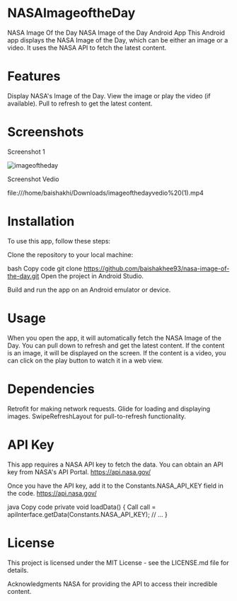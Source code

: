 # NASAImageoftheDay 

NASA Image Of the Day
NASA Image of the Day Android App
This Android app displays the NASA Image of the Day, which can be either an image or a video. It uses the NASA API to fetch the latest content.

# Features
Display NASA's Image of the Day.
View the image or play the video (if available).
Pull to refresh to get the latest content.
# Screenshots
Screenshot 1

![imageoftheday](https://github.com/baishakhee93/NASAImageoftheDay/assets/50324744/26d5c753-82e3-453d-95c4-7832567b34a2)

Screenshot Vedio

file:///home/baishakhi/Downloads/imageofthedayvedio%20(1).mp4



# Installation
To use this app, follow these steps:

Clone the repository to your local machine:

bash
Copy code
git clone https://github.com/baishakhee93/nasa-image-of-the-day.git
Open the project in Android Studio.

Build and run the app on an Android emulator or device.

# Usage
When you open the app, it will automatically fetch the NASA Image of the Day.
You can pull down to refresh and get the latest content.
If the content is an image, it will be displayed on the screen.
If the content is a video, you can click on the play button to watch it in a web view.

# Dependencies
Retrofit for making network requests.
Glide for loading and displaying images.
SwipeRefreshLayout for pull-to-refresh functionality.

# API Key
This app requires a NASA API key to fetch the data. You can obtain an API key from NASA's API Portal.
https://api.nasa.gov/

Once you have the API key, add it to the Constants.NASA_API_KEY field in the code.
https://api.nasa.gov/  

java
Copy code
private void loadData() {
    Call<MainModelResponse> call = apiInterface.getData(Constants.NASA_API_KEY);
    // ...
}


# License
This project is licensed under the MIT License - see the LICENSE.md file for details.

Acknowledgments
NASA for providing the API to access their incredible content.
